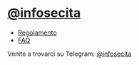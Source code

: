 # [@infosecita](https://t.me/infosecita)

- [Regolamento](https://github.com/davtur19/documenti/blob/master/Regolamento.md)
- [FAQ](https://github.com/davtur19/documenti/blob/master/FAQ.md)

Venite a trovarci su Telegram: [@infosecita](https://t.me/InfosecIta)
